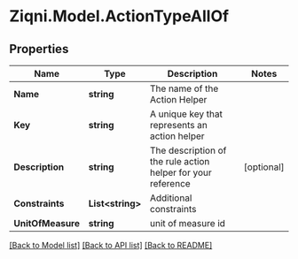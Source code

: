 
# Ziqni.Model.ActionTypeAllOf

## Properties

Name | Type | Description | Notes
------------ | ------------- | ------------- | -------------
**Name** | **string** | The name of the Action Helper | 
**Key** | **string** | A unique key that represents an action helper | 
**Description** | **string** | The description of the rule action helper for your reference | [optional] 
**Constraints** | **List&lt;string&gt;** | Additional constraints | 
**UnitOfMeasure** | **string** | unit of measure id | 

[[Back to Model list]](../README.md#documentation-for-models)
[[Back to API list]](../README.md#documentation-for-api-endpoints)
[[Back to README]](../README.md)

